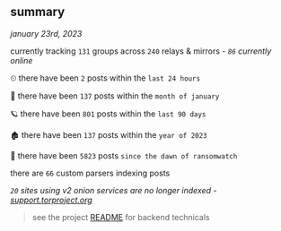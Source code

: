 
## summary
_january 23rd, 2023_

currently tracking `131` groups across `240` relays & mirrors - _`86` currently online_

⏲ there have been `2` posts within the `last 24 hours`

🦈 there have been `137` posts within the `month of january`

🪐 there have been `801` posts within the `last 90 days`

🏚 there have been `137` posts within the `year of 2023`

🦕 there have been `5823` posts `since the dawn of ransomwatch`

there are `66` custom parsers indexing posts

_`20` sites using v2 onion services are no longer indexed - [support.torproject.org](https://support.torproject.org/onionservices/v2-deprecation/)_

> see the project [README](https://github.com/joshhighet/ransomwatch#ransomwatch--) for backend technicals
